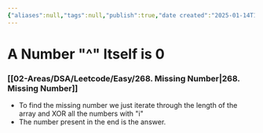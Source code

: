 ```yaml
---
{"aliases":null,"tags":null,"publish":true,"date created":"2025-01-14T15:25","date modified":"2025-01-14T17:29","PassFrontmatter":true,"created":"2025-01-14T17:29:54.049+05:30","updated":"2025-01-14T17:29:54.049+05:30"}
---
```



# A Number "^" Itself is 0
### [[02-Areas/DSA/Leetcode/Easy/268. Missing Number\|268. Missing Number]]
- To find the missing number we just iterate through the length of the array and XOR all the numbers with "i"
- The number present in the end is the answer.
